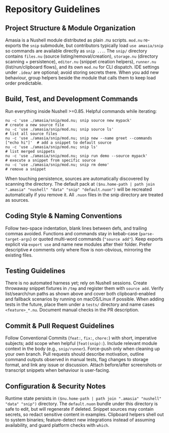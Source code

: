 # Repository Guidelines

## Project Structure & Module Organization
Amasia is a Nushell module distributed as plain .nu scripts. `mod.nu` re-exports the `snip` submodule, but contributors typically load `use amasia/snip` so commands are available directly as `snip ...`. The `snip/` directory contains `files.nu` (source listing/removal/creation), `storage.nu` (directory scanning + persistence), `editor.nu` (snippet creation helpers), `runner.nu` (list/run/clipboard flows), and its own `mod.nu` for CLI dispatch. IDE settings under `.idea/` are optional; avoid storing secrets there. When you add new behaviour, group helpers beside the module that calls them to keep load order predictable.

## Build, Test, and Development Commands
Run everything inside Nushell >=0.85. Helpful commands while iterating:
```
nu -c 'use ./amasia/snip/mod.nu; snip source new mypack'                # create a new source file
nu -c 'use ./amasia/snip/mod.nu; snip source ls'                        # list all source files
nu -c 'use ./amasia/snip/mod.nu; snip new --name greet --commands ["echo hi"]'  # add a snippet to default source
nu -c 'use ./amasia/snip/mod.nu; snip ls'                               # list merged snippets
nu -c 'use ./amasia/snip/mod.nu; snip run demo --source mypack'         # execute a snippet from specific source
nu -c 'use ./amasia/snip/mod.nu; snip rm demo'                          # remove a snippet
```
When touching persistence, sources are automatically discovered by scanning the directory. The default pack at `($nu.home-path | path join ".amasia" "nushell" "data" "snip" "default.nuon")` will be recreated automatically if you remove it. All `.nuon` files in the snip directory are treated as sources.

## Coding Style & Naming Conventions
Follow two-space indentation, blank lines between defs, and trailing commas avoided. Functions and commands stay in kebab-case (`parse-target-args`) or quoted multi-word commands (`"source add"`). Keep exports explicit via `export use` and name new modules after their folder. Prefer descriptive `#` comments only where flow is non-obvious, mirroring the existing files.

## Testing Guidelines
There is no automated harness yet; rely on Nushell sessions. Create throwaway snippet fixtures in `/tmp` and register them with `source add`. Verify list/search/run paths as shown above and cover both clipboard-enabled and fallback scenarios by running on macOS/Linux if possible. When adding tests in the future, place them under a `tests/` directory and name cases `<feature>_*.nu`. Document manual checks in the PR description.

## Commit & Pull Request Guidelines
Follow Conventional Commits (`feat:`, `fix:`, `chore:`) with short, imperative subjects; add scope when helpful (`feat(snip):`). Include relevant module context in the body (e.g., `snip/runner`). Force-push only when cleaning up your own branch. Pull requests should describe motivation, outline command outputs observed in manual tests, flag changes to storage format, and link any issue or discussion. Attach before/after screenshots or transcript snippets when behaviour is user-facing.

## Configuration & Security Notes
Runtime state persists in `($nu.home-path | path join ".amasia" "nushell" "data" "snip")` directory. The `default.nuon` bundle under this directory is safe to edit, but will regenerate if deleted. Snippet sources may contain secrets, so redact sensitive content in examples. Clipboard helpers shell out to system binaries; feature-detect new integrations instead of assuming availability, and guard platform checks with `which`.
